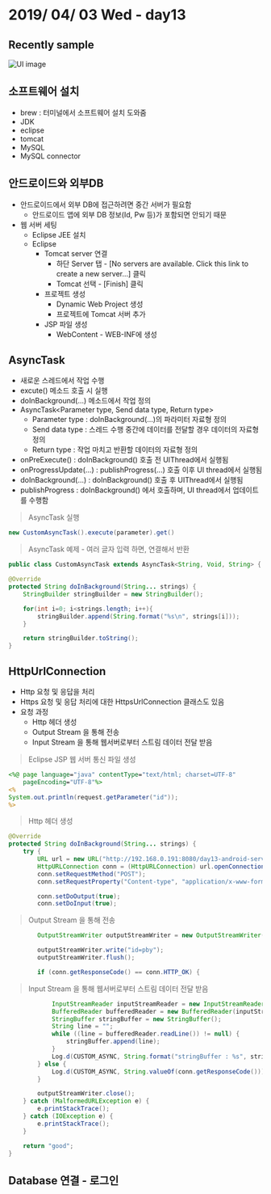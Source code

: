 # 2019/ 04/ 03 Wed - day13
## Recently sample
![UI image](https://github.com/pby2017/study-android-basic-itbank/blob/master/README_image/day13.gif)
## 소프트웨어 설치
* brew : 터미널에서 소프트웨어 설치 도와줌
* JDK
* eclipse
* tomcat
* MySQL
* MySQL connector
## 안드로이드와 외부DB
* 안드로이드에서 외부 DB에 접근하려면 중간 서버가 필요함
  * 안드로이드 앱에 외부 DB 정보(Id, Pw 등)가 포함되면 안되기 때문
* 웹 서버 세팅
  * Eclipse JEE 설치
  * Eclipse
    * Tomcat server 연결
      * 하단 Server 탭 - [No servers are available. Click this link to create a new server...] 클릭
      * Tomcat 선택 - [Finish] 클릭
    * 프로젝트 생성
      * Dynamic Web Project 생성
      * 프로젝트에 Tomcat 서버 추가
    * JSP 파일 생성
      * WebContent - WEB-INF에 생성
## AsyncTask
* 새로운 스레드에서 작업 수행
* excute() 메소드 호출 시 실행
* doInBackground(...) 메소드에서 작업 정의
* AsyncTask<Parameter type, Send data type, Return type>
  * Parameter type : doInBackground(...)의 파라미터 자료형 정의
  * Send data type : 스레드 수행 중간에 데이터를 전달할 경우 데이터의 자료형 정의
  * Return type : 작업 마치고 반환할 데이터의 자료형 정의
* onPreExecute() : doInBackground() 호출 전 UIThread에서 실행됨
* onProgressUpdate(...) : publishProgress(...) 호출 이후 UI thread에서 실행됨
* doInBackground(...) : doInBackground() 호출 후 UIThread에서 실행됨
* publishProgress : doInBackground() 에서 호출하며, UI thread에서 업데이트를 수행함
> AsyncTask 실행
```java
new CustomAsyncTask().execute(parameter).get()
```
> AsyncTask 예제 - 여러 글자 입력 하면, 연결해서 반환
```java
public class CustomAsyncTask extends AsyncTask<String, Void, String> {

@Override
protected String doInBackground(String... strings) {
    StringBuilder stringBuilder = new StringBuilder();

    for(int i=0; i<strings.length; i++){
        stringBuilder.append(String.format("%s\n", strings[i]));
    }

    return stringBuilder.toString();
}
```
## HttpUrlConnection
* Http 요청 및 응답을 처리
* Https 요청 및 응답 처리에 대한 HttpsUrlConnection 클래스도 있음
* 요청 과정
  * Http 헤더 생성
  * Output Stream 을 통해 전송
  * Input Stream 을 통해 웹서버로부터 스트림 데이터 전달 받음
> Eclipse JSP 웹 서버 통신 파일 생성
```jsp
<%@ page language="java" contentType="text/html; charset=UTF-8"
    pageEncoding="UTF-8"%>
<%
System.out.println(request.getParameter("id"));
%>
```
> Http 헤더 생성
```java
@Override
protected String doInBackground(String... strings) {
    try {
        URL url = new URL("http://192.168.0.191:8080/day13-android-server/controller.jsp");
        HttpURLConnection conn = (HttpURLConnection) url.openConnection();
        conn.setRequestMethod("POST");
        conn.setRequestProperty("Content-type", "application/x-www-form-urlencoded");

        conn.setDoOutput(true);
        conn.setDoInput(true);
```
> Output Stream 을 통해 전송
```java
        OutputStreamWriter outputStreamWriter = new OutputStreamWriter(conn.getOutputStream());

        outputStreamWriter.write("id=pby");
        outputStreamWriter.flush();

        if (conn.getResponseCode() == conn.HTTP_OK) {
```
> Input Stream 을 통해 웹서버로부터 스트림 데이터 전달 받음
```java
            InputStreamReader inputStreamReader = new InputStreamReader(conn.getInputStream(), "UTF-8");
            BufferedReader bufferedReader = new BufferedReader(inputStreamReader);
            StringBuffer stringBuffer = new StringBuffer();
            String line = "";
            while ((line = bufferedReader.readLine()) != null) {
                stringBuffer.append(line);
            }
            Log.d(CUSTOM_ASYNC, String.format("stringBuffer : %s", stringBuffer));
        } else {
            Log.d(CUSTOM_ASYNC, String.valueOf(conn.getResponseCode()));
        }

        outputStreamWriter.close();
    } catch (MalformedURLException e) {
        e.printStackTrace();
    } catch (IOException e) {
        e.printStackTrace();
    }

    return "good";
}
```
## Database 연결 - 로그인